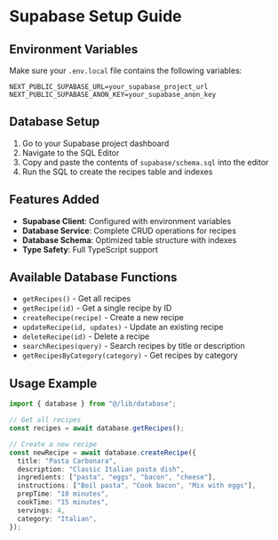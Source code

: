 # Supabase Setup Guide

## Environment Variables

Make sure your `.env.local` file contains the following variables:

```env
NEXT_PUBLIC_SUPABASE_URL=your_supabase_project_url
NEXT_PUBLIC_SUPABASE_ANON_KEY=your_supabase_anon_key
```

## Database Setup

1. Go to your Supabase project dashboard
2. Navigate to the SQL Editor
3. Copy and paste the contents of `supabase/schema.sql` into the editor
4. Run the SQL to create the recipes table and indexes

## Features Added

- **Supabase Client**: Configured with environment variables
- **Database Service**: Complete CRUD operations for recipes
- **Database Schema**: Optimized table structure with indexes
- **Type Safety**: Full TypeScript support

## Available Database Functions

- `getRecipes()` - Get all recipes
- `getRecipe(id)` - Get a single recipe by ID
- `createRecipe(recipe)` - Create a new recipe
- `updateRecipe(id, updates)` - Update an existing recipe
- `deleteRecipe(id)` - Delete a recipe
- `searchRecipes(query)` - Search recipes by title or description
- `getRecipesByCategory(category)` - Get recipes by category

## Usage Example

```typescript
import { database } from "@/lib/database";

// Get all recipes
const recipes = await database.getRecipes();

// Create a new recipe
const newRecipe = await database.createRecipe({
  title: "Pasta Carbonara",
  description: "Classic Italian pasta dish",
  ingredients: ["pasta", "eggs", "bacon", "cheese"],
  instructions: ["Boil pasta", "Cook bacon", "Mix with eggs"],
  prepTime: "10 minutes",
  cookTime: "15 minutes",
  servings: 4,
  category: "Italian",
});
```

